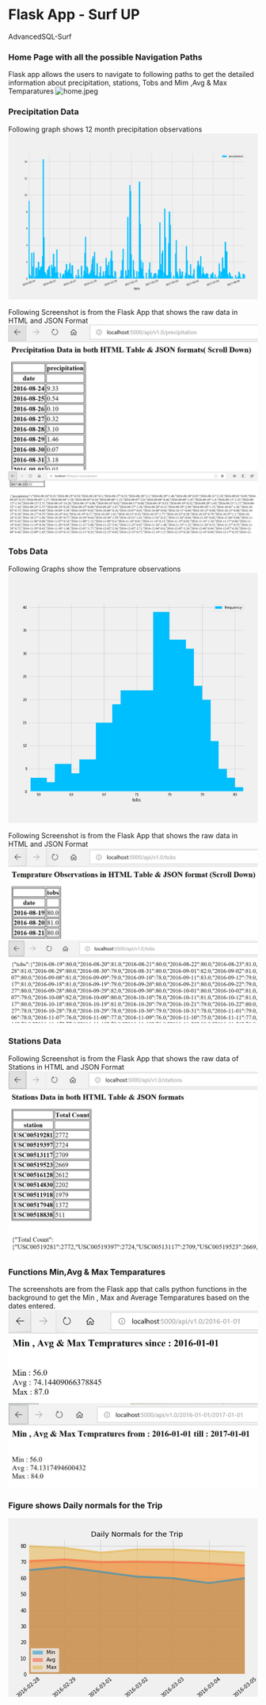 # Flask App - Surf UP
AdvancedSQL-Surf

### Home Page with all the possible Navigation Paths
Flask app allows the users to navigate to following paths to get the detailed information about precipitation, stations, Tobs and Mim ,Avg & Max Temparatures
![home.jpeg](images/home.jpeg)

### Precipitation Data
Following graph shows 12 month precipitation observations
![precipitation.png](precipitation.png)

Following Screenshot is from the Flask App that shows the raw data in HTML and JSON Format
![precipitationHTML.jpg](images/precipitationHTML.jpg)
![precipitationJSON.jpg](images/precipitationJSON.jpg)

### Tobs Data
Following Graphs show the Temprature observations
![tobs.png](tobs.png)

Following Screenshot is from the Flask App that shows the raw data in HTML and JSON Format
![tobsHTML.jpg](images/tobsHTML.jpg)
![tobsJSON.jpg](images/tobsJSON.jpg)

### Stations Data
Following Screenshot is from the Flask App that shows the raw data of Stations in HTML and JSON Format
![Stations_HTML_JSON.jpg](images/Stations_HTML_JSON.jpg)

### Functions Min,Avg & Max Temparatures  
The screenshots are from the Flask app that calls python functions in the background to get the Min , Max and Average Temparatures based on the dates entered.
![Temp_start.jpg](images/Temp_start.jpg)
![Temp_Between.jpg](images/Temp_Between.jpg)

### Figure shows Daily normals for the Trip
![norms.png](norms.png)